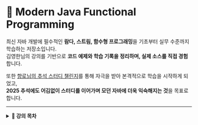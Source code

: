 # 📘 Modern Java Functional Programming

최신 자바 개발에 필수적인 **람다, 스트림, 함수형 프로그래밍**을 기초부터 실무 수준까지 학습하는 저장소입니다.  
김영한님의 강의를 기반으로 **코드 예제와 학습 기록을 정리하며, 실제 소스를 직접 경험**합니다.  

또한 [향로님의 추석 스터디 챌린지](https://www.inflearn.com/challenge/x27%ED%96%A5%EB%A1%9Cx27-%EC%99%80-%ED%95%A8%EA%BB%98%ED%95%98%EB%8A%94-%EC%B6%94%EC%84%9D-%EC%99%84/dashboard)를 통해 자극을 받아 본격적으로 학습을 시작하게 되었고,  
**2025 추석에도 어김없이 스터디를 이어가며 모던 자바에 더욱 익숙해지는 것**을 목표로 합니다.  

---

<details>
  <summary><strong>📂 강의 목차</strong></summary>

<br/>

<details>
  <summary>🔹 섹션 1. 강의 소개와 자료</summary>

<br/>

- 강의 소개  
- 수업 자료  
- 강의 소스 코드  

</details>

<details>
  <summary>🔹 섹션 2. 람다가 필요한 이유</summary>

<br/>

- 프로젝트 환경 구성  
- 람다가 필요한 이유1  
- 람다가 필요한 이유2  
- 람다가 필요한 이유3  
- 함수 vs 메서드  
- 람다 시작  

</details>

<details>
  <summary>🔹 섹션 3. 람다</summary>

<br/>

- 람다 정의  
- 함수형 인터페이스  
- 람다와 시그니처  
- 람다와 생략  
- 람다의 전달  
- 고차 함수  
- 문제와 풀이1  
- 문제와 풀이2  
- 문제와 풀이3  
- 정리  

</details>

<details>
  <summary>🔹 섹션 4. 함수형 인터페이스</summary>

<br/>

- 함수형 인터페이스와 제네릭1  
- 함수형 인터페이스와 제네릭2  
- 람다와 타겟 타입  
- 기본 함수형 인터페이스  
- 특화 함수형 인터페이스  
- 기타 함수형 인터페이스  
- 문제와 풀이  
- 정리  

</details>

<details>
  <summary>🔹 섹션 5. 람다 활용</summary>

<br/>

- 필터 만들기1  
- 필터 만들기2  
- 맵 만들기1  
- 맵 만들기2  
- 필터와 맵 활용1  
- 필터와 맵 활용2  
- 스트림 만들기1  
- 스트림 만들기2  
- 스트림 만들기3  
- 스트림 만들기4  
- 정리  

</details>

<details>
  <summary>🔹 섹션 6. 람다 vs 익명 클래스</summary>

<br/>

- 람다 vs 익명 클래스1  
- 람다 vs 익명 클래스2  
- 정리  

</details>

<details>
  <summary>🔹 섹션 7. 메서드 참조</summary>

<br/>

- 메서드 참조가 필요한 이유  
- 메서드 참조1 - 시작  
- 메서드 참조2 - 매개변수1  
- 메서드 참조3 - 임의 객체의 인스턴스 메서드 참조  
- 메서드 참조4 - 활용1  
- 메서드 참조5 - 활용2  
- 메서드 참조6 - 매개변수2  
- 정리  

</details>

<details>
  <summary>🔹 섹션 8. 스트림 API1 - 기본</summary>

<br/>

- 스트림 API 시작  
- 스트림 API란?  
- 파이프라인 구성  
- 지연 연산  
- 지연 연산과 최적화  

</details>

<details>
  <summary>🔹 섹션 9. 스트림 API2 - 기능</summary>

<br/>

- 스트림 생성  
- 중간 연산  
- FlatMap  
- Optional 간단 설명  
- 최종 연산  
- 기본형 특화 스트림  

</details>

<details>
  <summary>🔹 섹션 10. 스트림 API3 - 컬렉터</summary>

<br/>

- 컬렉터1  
- 컬렉터2  
- 다운 스트림 컬렉터1  
- 다운 스트림 컬렉터2  
- 정리  

</details>

<details>
  <summary>🔹 섹션 11. Optional</summary>

<br/>

- 옵셔널이 필요한 이유  
- Optional의 생성과 값 획득  
- Optional 값 처리  
- 즉시 평가와 지연 평가1  
- 즉시 평가와 지연 평가2  
- 즉시 평가와 지연 평가3  
- orElse() vs orElseGet()  
- 실전 활용1 - 주소 찾기  
- 실전 활용2 - 배송  
- 옵셔널 - 베스트 프랙티스  
- 정리  

</details>

<details>
  <summary>🔹 섹션 12. 디폴트 메서드</summary>

<br/>

- 디폴트 메서드가 등장한 이유  
- 디폴트 메서드 소개  
- 디폴트 메서드의 올바른 사용법  
- 정리  

</details>

<details>
  <summary>🔹 섹션 13. 병렬 스트림</summary>

<br/>

- 단일 스트림  
- 스레드 직접 사용  
- 스레드 풀 사용  
- Fork/Join 패턴  
- Fork/Join 프레임워크1 - 소개  
- Fork/Join 프레임워크2 - 작업 훔치기  
- 작업 훔치기 알고리즘  
- Fork/Join 프레임워크3 - 공용 풀  
- 자바 병렬 스트림  
- 병렬 스트림 사용시 주의점1  
- 병렬 스트림 사용시 주의점2  
- 정리  

</details>

<details>
  <summary>🔹 섹션 14. 함수형 프로그래밍</summary>

<br/>

- 프로그래밍 패러다임  
- 함수형 프로그래밍이란?  
- 자바와 함수형 프로그래밍1  
- 자바와 함수형 프로그래밍2  
- 자바와 함수형 프로그래밍3  
- 정리  

</details>

<details>
  <summary>🔹 섹션 15. 다음으로</summary>

<br/>

- 다음으로  

</details>

</details>
